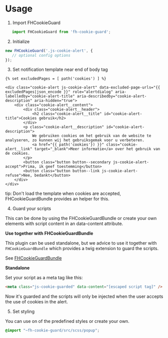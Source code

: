 # Usage

1. Import FHCookieGuard

```javascript
   import FHCookieGuard from 'fh-cookie-guard';
```

2. Initialize

```javascript
new FHCookieGuard('.js-cookie-alert', {
   // optional config options 
});
```

3. Set notification template near end of body tag

```twig
{% set excludedPages = [ path('cookies') ] %}

<div class="cookie-alert js-cookie-alert" data-excluded-page-urls="{{ excludedPages|json_encode }}" role="alertdialog" aria-labelledby="cookie-alert-title" aria-describedby="cookie-alert-description" aria-hidden="true">
    <div class="cookie-alert__content">
        <div class="cookie-alert__header">
            <h2 class="cookie-alert__title" id="cookie-alert-title">Cookies gebruik</h2>
        </div>
        <p class="cookie-alert__description" id="cookie-alert-description">
            We gebruiken cookies om het gebruik van de website te analyseren, zo kunnen wij het gebruiksgemak voor u verbeteren.
            <a href="{{ path('cookies'}) }}" class="cookie-alert__link" target="_blank">Meer informatie</a> over het gebruik van de cookies.
        </p>
        <button class="button button--secondary js-cookie-alert-accept">Prima, ik geef toestemming</button>
        <button class="button button--link js-cookie-alert-refuse">Nee, bedankt</button>
    </div>
</div>
```

tip: Don't load the template when cookies are accepted, FHCookieGuardBundle provides an helper for this.

4. Guard your scripts

This can be done by using the FHCookieGuardBundle or create your own elements with script content in an data-content attribute.

**Use together with FHCookieGuardBundle**

This plugin can be used standalone, but we advice to use it together with `FHCookieGuardBundle` which provides a twig extension to guard the scripts.

See [FHCookieGuardBundle](https://github.com/freshheads/FHCookieGuardBundle)

**Standalone**

Set your script as a meta tag like this:

```html
<meta class="js-cookie-guarded" data-content="[escaped script tag]" />
```

Now it's guarded and the scripts will only be injected when the user accepts the use of cookies in the alert.

5. Set styling

You can use on of the predefined styles or create your own.

```scss
@import "~fh-cookie-guard/src/scss/popup";
```


